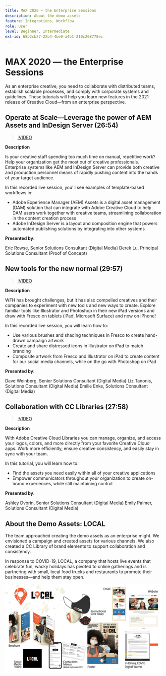 ```yaml
---
title: MAX 2020 — the Enterprise Sessions
description: About the demo assets
feature: Integrations, Workflow
role: User
level: Beginner, Intermediate
exl-id: 68b2cb27-22b4-4be0-a4b1-210c208778ec
---
```

# MAX 2020 — the Enterprise Sessions

As an enterprise creative, you need to collaborate with distributed teams, establish scalable processes, and comply with corporate systems and guidelines. These tutorials will help you learn new features in the 2021 release of Creative Cloud—from an enterprise perspective. 

## Operate at Scale—Leverage the power of AEM Assets and InDesign Server (26:54)

>[!VIDEO](https://video.tv.adobe.com/v/327112?hidetitle=true)

**Description**

Is your creative staff spending too much time on manual, repetitive work? Help your organization get the most out of creative professionals. Enterprise systems like AEM and InDesign Server can provide both creative and production personnel means of rapidly pushing content into the hands of your target audience.

In this recorded live session, you'll see examples of template-based workflows in:  
* Adobe Experience Manager (AEM) Assets is a digital asset management (DAM) solution that can integrate with Adobe Creative Cloud to help DAM users work together with creative teams, streamlining collaboration in the content creation process
* Adobe InDesign Server is a layout and composition engine that powers automated publishing solutions by integrating into other systems

**Presented by:**

Eric Rowse, Senior Solutions Consultant (Digital Media)
Derek Lu, Principal Solutions Consultant (Proof of Concept)

## New tools for the new normal (29:57)

>[!VIDEO](https://video.tv.adobe.com/v/328232?hidetitle=true)

**Description**

WFH has brought challenges, but it has also compelled creatives and their companies to experiment with new tools and new ways to create. Explore familiar tools like Illustrator and Photoshop in their new iPad versions and draw with Fresco on tablets (iPad, Microsoft Surface) and now on iPhone!

In this recorded live session, you will learn how to:
* Use various brushes and shading techniques in Fresco to create hand-drawn campaign artwork
* Create and share distressed icons in Illustrator on iPad to match branding
* Composite artwork from Fresco and Illustrator on iPad to create content for our social media channels, while on the go with Photoshop on iPad
     
**Presented by:**

Dave Weinberg, Senior Solutions Consultant (Digital Media)
Liz Tanonis, Solutions Consultant (Digital Media)
Emilie Enke, Solutions Consultant (Digital Media)

## Collaboration with CC Libraries (27:58)

>[!VIDEO](https://video.tv.adobe.com/v/328199?hidetitle=true)

**Description**

With Adobe Creative Cloud Libraries you can manage, organize, and access your logos, colors, and more directly from your favorite Creative Cloud apps. Work more efficiently, ensure creative consistency, and easily stay in sync with your team. 

In this tutorial, you will learn how to:
* Find the assets you need easily within all of your creative applications
* Empower communicators throughout your organization to create on-brand experiences, while still maintaining control
     
**Presented by:**

Ashley Dvorin, Senior Solutions Consultant (Digital Media)
Emily Palmer, Solutions Consultant (Digital Media)

## About the Demo Assets: LOCAL

The team approached creating the demo assets as an enterprise might. We envisioned a campaign and created assets for various channels. We also created a CC Library of brand elements to support collaboration and consistency. 

In response to COVID-19, LOCAL, a company that hosts live events that celebrate fun, wacky holidays has pivoted to online gatherings and is partnering with small, local food trucks and restaurants to promote their businesses—and help them stay open.

![LOCAL Demo Assets](../assets/demo_local_assets-WIP-v1.jpg)
